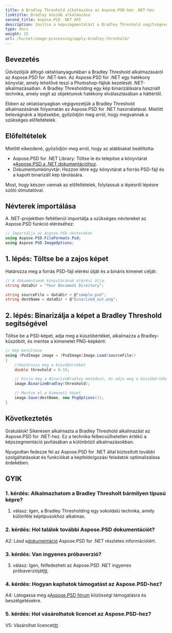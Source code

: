```yaml
---
title: A Bradley Threshold alkalmazása az Aspose.PSD-ben .NET-hez
linktitle: Bradley küszöb alkalmazása
second_title: Aspose.PSD .NET API
description: Javítsa a képszegmentálást a Bradley Threshold segítségével az Aspose.PSD for .NET-ben. Lépésről lépésre szóló útmutató a hatékony binarizáláshoz.
type: docs
weight: 15
url: /hu/net/image-processing/apply-bradley-threshold/
---
```

## Bevezetés

Üdvözöljük átfogó oktatóanyagunkban a Bradley Threshold alkalmazásáról az Aspose.PSD for .NET-ben. Az Aspose.PSD for .NET egy hatékony könyvtár, amely lehetővé teszi a Photoshop-fájlok kezelését .NET-alkalmazásaiban. A Bradley Thresholding egy kép binarizálására használt technika, amely segít az objektumok hatékony elválasztásában a háttértől.

Ebben az oktatóanyagban végigvezetjük a Bradley Threshold alkalmazásának folyamatán az Aspose.PSD for .NET használatával. Mielőtt belevágnánk a lépésekbe, győződjön meg arról, hogy megvannak a szükséges előfeltételek.

## Előfeltételek

Mielőtt elkezdené, győződjön meg arról, hogy az alábbiakat beállította:

-  Aspose.PSD for .NET Library: Töltse le és telepítse a könyvtárat a[Aspose.PSD a .NET dokumentációhoz](https://reference.aspose.com/psd/net/).
- Dokumentumkönyvtár: Hozzon létre egy könyvtárat a forrás PSD-fájl és a kapott binarizált kép tárolására.

Most, hogy készen vannak az előfeltételek, folytassuk a lépésről lépésre szóló útmutatóval.

## Névterek importálása

A .NET-projektben feltétlenül importálja a szükséges névtereket az Aspose.PSD funkció eléréséhez:

```csharp
// Importálja az Aspose.PSD névtereket
using Aspose.PSD.FileFormats.Psd;
using Aspose.PSD.ImageOptions;
```

## 1. lépés: Töltse be a zajos képet

Határozza meg a forrás PSD-fájl elérési útját és a bináris kimenet célját:

```csharp
// A dokumentumok könyvtárának elérési útja.
string dataDir = "Your Document Directory";

string sourceFile = dataDir + @"sample.psd";
string destName = dataDir + @"binarized_out.png";
```

## 2. lépés: Binarizálja a képet a Bradley Threshold segítségével

Töltse be a PSD-képet, adja meg a küszöbértéket, alkalmazza a Bradley-küszöböt, és mentse a kimenetet PNG-képként:

```csharp
// Kép betöltése
using (PsdImage image = (PsdImage)Image.Load(sourceFile))
{
    //Határozza meg a küszöbértéket
    double threshold = 0.15;

    // Hívja meg a BinarizeBradley metódust, és adja meg a küszöbértéket paraméterként
    image.BinarizeBradley(threshold);

    // Mentse el a kimeneti képet
    image.Save(destName, new PngOptions());
}
```

## Következtetés

Gratulálok! Sikeresen alkalmazta a Bradley Threshold alkalmazást az Aspose.PSD for .NET-hez. Ez a technika felbecsülhetetlen értékű a képszegmentáció javításában a különböző alkalmazásokban.

Nyugodtan fedezze fel az Aspose.PSD for .NET által biztosított további szolgáltatásokat és funkciókat a képfeldolgozási feladatok optimalizálása érdekében.

## GYIK

### 1. kérdés: Alkalmazhatom a Bradley Thresholt bármilyen típusú képre?

1. válasz: Igen, a Bradley Thresholding egy sokoldalú technika, amely különféle képtípusokhoz alkalmas.

### 2. kérdés: Hol találok további Aspose.PSD dokumentációt?

 A2: Lásd a[dokumentáció](https://reference.aspose.com/psd/net/) Aspose.PSD for .NET részletes információiért.

### 3. kérdés: Van ingyenes próbaverzió?

 3. válasz: Igen, felfedezheti az Aspose.PSD .NET ingyenes próbaverzióját[itt](https://releases.aspose.com/).

### 4. kérdés: Hogyan kaphatok támogatást az Aspose.PSD-hez?

 A4: Látogassa meg a[Aspose.PSD fórum](https://forum.aspose.com/c/psd/34) közösségi támogatásra és beszélgetésekre.

### 5. kérdés: Hol vásárolhatok licencet az Aspose.PSD-hez?

 V5: Vásárolhat licencet[itt](https://purchase.aspose.com/buy).